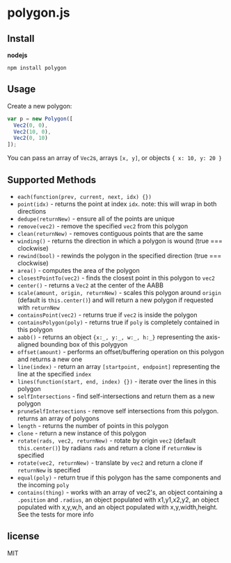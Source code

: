 # polygon.js

## Install


__nodejs__

`npm install polygon`

## Usage

Create a new polygon:

```javascript
var p = new Polygon([
  Vec2(0, 0),
  Vec2(10, 0),
  Vec2(0, 10)
]);

```

You can pass an array of `Vec2`s, arrays `[x, y]`, or objects `{ x: 10, y: 20 }`


## Supported Methods

* `each(function(prev, current, next, idx) {})`
* `point(idx)` - returns the point at index `idx`. note: this will wrap in both directions
* `dedupe(returnNew)` - ensure all of the points are unique
* `remove(vec2)` - remove the specified `vec2` from this polygon
* `clean(returnNew)` - removes contiguous points that are the same
* `winding()` - returns the direction in which a polygon is wound (true === clockwise)
* `rewind(bool)` - rewinds the polygon in the specified direction (true === clockwise)
* `area()` - computes the area of the polygon
* `closestPointTo(vec2)` - finds the closest point in this polygon to `vec2`
* `center()` - returns a `Vec2` at the center of the AABB
* `scale(amount, origin, returnNew)` - scales this polygon around `origin` (default is `this.center()`) and will return a new polygon if requested with `returnNew`
* `containsPoint(vec2)` - returns true if `vec2` is inside the polygon
* `containsPolygon(poly)` - returns true if `poly` is completely contained in this polygon
* `aabb()` - returns an object `{x:_, y:_, w:_, h:_}` representing the axis-aligned bounding box of this polygyon
* `offset(amount)` - performs an offset/buffering operation on this polygon and returns a new one
* `line(index)` - return an array `[startpoint, endpoint]` representing the line at the specified `index`
* `lines(function(start, end, index) {})` - iterate over the lines in this polygon
* `selfIntersections` - find self-intersections and return them as a new polygon
* `pruneSelfIntersections` - remove self intersections from this polygon.  returns an array of polygons
* `length` - returns the number of points in this polygon
* `clone` - return a new instance of this polygon
* `rotate(rads, vec2, returnNew)` - rotate by origin `vec2` (default `this.center()`) by radians `rads` and return a clone if `returnNew` is specified
* `rotate(vec2, returnNew)` - translate by `vec2` and return a clone if `returnNew` is specified
* `equal(poly)` - return true if this polygon has the same components and the incoming `poly`
* `contains(thing)` - works with an array of vec2's, an object containing a `.position` and `.radius`, an object populated with x1,y1,x2,y2, an object populated with x,y,w,h, and an object populated with x,y,width,height.  See the tests for more info

## license

MIT